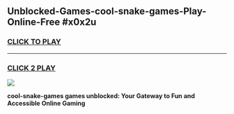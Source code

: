 
## Unblocked-Games-cool-snake-games-Play-Online-Free #x0x2u
<h3>
<a href="https://us.freeplayer.one?title=cool-snake-games&ref=10M">CLICK TO PLAY</a></h3>
<hr>

<h3>
<a href="https://us.freeplayer.one?title=cool-snake-games&ref=10M">CLICK 2 PLAY</a>
  
</h3>

<a href="https://us.freeplayer.one?title=cool-snake-games&ref=10M"><img src="https://clearcache.store/games.png"></a>


**cool-snake-games games unblocked: Your Gateway to Fun and Accessible Online Gaming**

